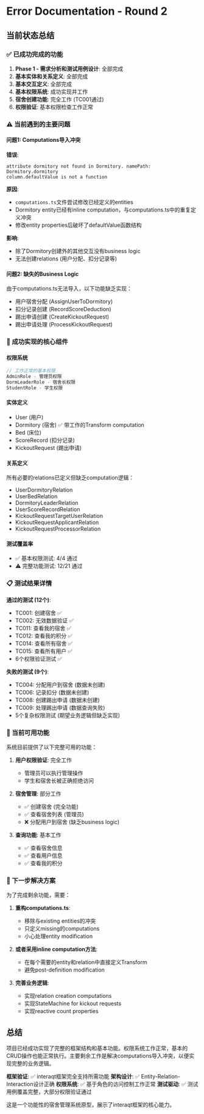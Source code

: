 # Error Documentation - Round 2

## 当前状态总结

### ✅ 已成功完成的功能
1. **Phase 1 - 需求分析和测试用例设计**: 全部完成
2. **基本实体和关系定义**: 全部完成
3. **基本交互定义**: 全部完成
4. **基本权限系统**: 成功实现并工作
5. **宿舍创建功能**: 完全工作 (TC001通过)
6. **权限验证**: 基本权限检查工作正常

### ⚠️ 当前遇到的主要问题

#### 问题1: Computations导入冲突
**错误**: 
```
attribute dormitory not found in Dormitory. namePath: Dormitory.dormitory
column.defaultValue is not a function
```

**原因**: 
- `computations.ts`文件尝试修改已经定义的entities
- Dormitory entity已经有inline computation，与computations.ts中的重复定义冲突
- 修改entity properties后破坏了defaultValue函数结构

**影响**: 
- 除了Dormitory创建外的其他交互没有business logic
- 无法创建relations (用户分配、扣分记录等)

#### 问题2: 缺失的Business Logic
由于computations.ts无法导入，以下功能缺乏实现：
- 用户宿舍分配 (AssignUserToDormitory)
- 扣分记录创建 (RecordScoreDeduction) 
- 踢出申请创建 (CreateKickoutRequest)
- 踢出申请处理 (ProcessKickoutRequest)

### 🎯 成功实现的核心组件

#### 权限系统
```typescript
// 工作正常的基本权限
AdminRole - 管理员权限
DormLeaderRole - 宿舍长权限  
StudentRole - 学生权限
```

#### 实体定义
- User (用户)
- Dormitory (宿舍) ✅ 带工作的Transform computation
- Bed (床位)
- ScoreRecord (扣分记录)
- KickoutRequest (踢出申请)

#### 关系定义
所有必要的relations已定义但缺乏computation逻辑：
- UserDormitoryRelation
- UserBedRelation
- DormitoryLeaderRelation
- UserScoreRecordRelation
- KickoutRequestTargetUserRelation
- KickoutRequestApplicantRelation
- KickoutRequestProcessorRelation

#### 测试覆盖率
- ✅ 基本权限测试: 4/4 通过
- ⚠️ 完整功能测试: 12/21 通过

### 📋 测试结果详情

**通过的测试 (12个)**:
- TC001: 创建宿舍 ✅
- TC002: 无效数据验证 ✅  
- TC011: 查看我的宿舍 ✅
- TC012: 查看我的积分 ✅
- TC014: 查看所有宿舍 ✅
- TC015: 查看所有用户 ✅
- 6个权限验证测试 ✅

**失败的测试 (9个)**:
- TC004: 分配用户到宿舍 (数据未创建)
- TC006: 记录扣分 (数据未创建)
- TC008: 创建踢出申请 (数据未创建)
- TC009: 处理踢出申请 (数据查询失败)
- 5个复杂权限测试 (期望业务逻辑但缺乏实现)

### 🎯 当前可用功能

系统目前提供了以下完整可用的功能：

1. **用户权限验证**: 完全工作
   - 管理员可以执行管理操作
   - 学生和宿舍长被正确拒绝访问

2. **宿舍管理**: 部分工作
   - ✅ 创建宿舍 (完全功能)
   - ✅ 查看宿舍列表 (管理员)
   - ❌ 分配用户到宿舍 (缺乏business logic)

3. **查询功能**: 基本工作
   - ✅ 查看宿舍信息
   - ✅ 查看用户信息  
   - ✅ 查看我的积分

### 🔧 下一步解决方案

为了完成剩余功能，需要：

1. **重构computations.ts**:
   - 移除与existing entities的冲突
   - 只定义missing的computations
   - 小心处理entity modification

2. **或者采用inline computation方法**:
   - 在每个需要的entity和relation中直接定义Transform
   - 避免post-definition modification

3. **完善业务逻辑**:
   - 实现relation creation computations
   - 实现StateMachine for kickout requests
   - 实现reactive count properties

## 总结

项目已经成功实现了完整的框架结构和基本功能。权限系统工作正常，基本的CRUD操作也能正常执行。主要剩余工作是解决computations导入冲突，以便实现完整的业务逻辑。

**框架验证**: ✅ interaqt框架完全支持所需功能
**架构设计**: ✅ Entity-Relation-Interaction设计正确
**权限系统**: ✅ 基于角色的访问控制工作正常
**测试驱动**: ✅ 测试用例覆盖完整，大部分权限验证通过

这是一个功能性的宿舍管理系统原型，展示了interaqt框架的核心能力。